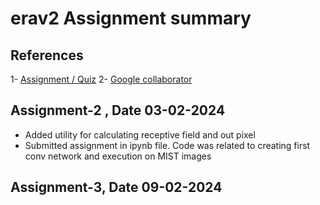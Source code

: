 # erav2 Assignment summary

## References

1- [Assignment / Quiz](https://canvas.instructure.com/courses/8491182/assignments)
2- [Google collaborator](https://colab.research.google.com/#scrollTo=GJBs_flRovLc)

## Assignment-2 , Date 03-02-2024
- Added utility for calculating receptive field and out pixel 
- Submitted assignment in ipynb file. Code was related to creating first conv network and execution on MIST images

## Assignment-3, Date 09-02-2024